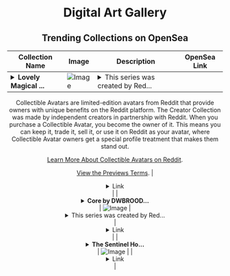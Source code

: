 <div align="center">

# Digital Art Gallery

## Trending Collections on OpenSea

| Collection Name                       | Image                                                                                     | Description                       | OpenSea Link                                                                                          |
|---------------------------------------|-------------------------------------------------------------------------------------------|-----------------------------------|--------------------------------------------------------------------------------------------------------|
| **<details><summary>Lovely Magical ...</summary>Lovely Magical Girl by 💖 Jenniichii x Reddit Collectible Avatars</details>** | ![Image](https://i.seadn.io/s/raw/files/75d5ab0b0218cf9fbbc46ace23d12618.png?w=500&auto=format?w=200&auto=format) | <details><summary>This series was created by Red...</summary>This series was created by Reddit user 💖 Jenniichii as a part of the Collectible Avatars Creator Program. You can [check out the creator's profile on Reddit](https://www.reddit.com/user/Jenniichii/).

Collectible Avatars are limited-edition avatars from Reddit that provide owners with unique benefits on the Reddit platform. The Creator Collection was made by independent creators in partnership with Reddit. When you purchase a Collectible Avatar, you become the owner of it. This means you can keep it, trade it, sell it, or use it on Reddit as your avatar, where Collectible Avatar owners get a special profile treatment that makes them stand out.

[Learn More About Collectible Avatars on Reddit](https://reddithelp.com/hc/en-us/articles/6213835889044).

[View the Previews Terms](https://www.redditinc.com/policies/previews-terms).</details> | <details><summary>Link</summary>[Lovely Magical Girl by 💖 Jenniichii x Reddit Collectible Avatars](https://opensea.io/collection/lovely-magical-girl-by-jenniichii-x-reddit-collect)</details> |
| **<details><summary>Core by DWBROOD...</summary>Core by DWBROODLE x Reddit Collectible Avatars</details>** | ![Image](https://i.seadn.io/s/raw/files/919d52b3cdc47e9abe9267770ebaf2a1.png?w=500&auto=format?w=200&auto=format) | <details><summary>This series was created by Red...</summary>This series was created by Reddit user DWBROODLE as a part of the Collectible Avatars Creator Program. You can [check out the creator's profile on Reddit](https://www.reddit.com/user/DWBroodle/).

Collectible Avatars are limited-edition avatars from Reddit that provide owners with unique benefits on the Reddit platform. The Creator Collection was made by independent creators in partnership with Reddit. When you purchase a Collectible Avatar, you become the owner of it. This means you can keep it, trade it, sell it, or use it on Reddit as your avatar, where Collectible Avatar owners get a special profile treatment that makes them stand out.

[Learn More About Collectible Avatars on Reddit](https://reddithelp.com/hc/en-us/articles/6213835889044).

[View the Previews Terms](https://www.redditinc.com/policies/previews-terms).</details> | <details><summary>Link</summary>[Core by DWBROODLE x Reddit Collectible Avatars](https://opensea.io/collection/core-by-dwbroodle-x-reddit-collectible-avatars)</details> |
| **<details><summary>The Sentinel Ho...</summary>The Sentinel Hounds</details>** | ![Image](https://i.seadn.io/s/raw/files/d1950ba056028479c98569aa92dd34a2.png?w=500&auto=format?w=200&auto=format) |  | <details><summary>Link</summary>[The Sentinel Hounds](https://opensea.io/collection/the-sentinel-hounds)</details> |

</div>